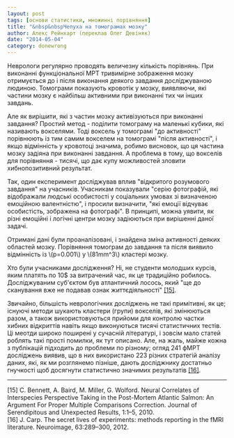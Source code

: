 ```yaml
---
layout: post
tags: [основи статистики, множинні порівняння]
title: "&nbsp&nbspЧепуха на томограмах мозку"
author: Алекс Рейнхарт (переклав Олег Девіняк)
date: "2014-05-04" 
category: donewrong
---
```


Неврологи регулярно проводять величезну кількість порівнянь. При виконанні функціональної МРТ тривимірне зображення мозку отримується до і після виконання деякого завдання досліджуваною людиною. Томограми показують кровотік у мозку, виявляючи, які частини мозку є найбільш активними при виконанні тих чи інших завдань.

Але як вирішити, які з частин мозку активізуються при виконанні завдання? Простий метод - поділити томограму на маленькі кубики, які називають вокселями. Тоді воксель у томограмі "до активності" порівнюють із тим самим вокселем на томограмі "після активності", і якщо відмінність у кровотоці значима, робимо висновок, що ця частина мозку задіяна при виконанні завдання. А проблема в тому, що вокселів для порівняння - тисячі, що дає купу можливостей зловити хибнопозитивний результат.

Так, один експеримент досліджував вплив "відкритого розумового завдання" на учасників. Учасникам показували "серію фотографій, які відображали людські особистості у соціальних умовах зі визначеною емоційною валентністю", і просили визначити, "які емоції відчуває особистість, зображена на фотографі". В принципі, можна уявити, як різні емоційні і логічні центри мозку задіюються при вирішенні даної задачі.

Отримані дані були проаналізовані, і знайдена зміна активності деяких областей мозку. Порівняння томограм до завдання та після виявило відмінність із \\(р=0.001\\) у \\(81mm^3\\) кластері мозку.

Хто були учасниками дослідження? Ні, не студенти молодших курсів, яким платять по 10$ за витрачений час, як це традиційно робилось. Досліджуваним суб'єктом був атлантичний лосось, який "ще до сканування вже не подавав ознак життєдіяльності" <a href="#Bennett">\[15\]</a>.

Звичайно, більшість неврологічних досліджень не такі примітивні, як це; існуючі методи шукають кластери (групи) вокселів, які змінюються разом, а також використовуються прийоми для контролю частки хибних відкриттів навіть якщо виконуються тисячі статистичних тестів. Ці меотди широко поширені у сучасній літературі, і зовсім мало статей роблять такі прості помилки, як тут описано. Але, на жаль, майже кожна з публікацій підходить до проблеми по різному; огляд 241 фМРТ досліджень виявив, що в них використано 223 різних стратегій аналізу даних, які, як ми розглянемо пізніше, дають досліджнику достатньо гнучкості щоб досягнути статистично значимих результатів <a href="#Carp">\[16\]</a>.

___

<div class="nohover">
<a name="Bennett", id="anchor">[15] C. Bennett, A. Baird, M. Miller, G. Wolford. Neural Correlates of Interspecies Perspective Taking in the Post-Mortem Atlantic Salmon: An Argument For Proper Multiple Comparisons Correction. Journal of Serendipitous and Unexpected Results, 1:1–5, 2010. </a><br>
<a name="Carp", id="anchor">[16] J. Carp. The secret lives of experiments: methods reporting in the fMRI literature. Neuroimage, 63:289–300, 2012. </a>
</div>
